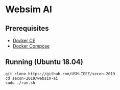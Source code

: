 # Websim AI

## Prerequisites
* [Docker CE](https://docs.docker.com/install/linux/docker-ce/ubuntu/)
* [Docker Compose](https://docs.docker.com/compose/install/#install-compose)

## Running (Ubuntu 18.04)
```
git clone https://github.com/USM-IEEE/secon-2019
cd secon-2019/websim-ai
sudo ./run.sh
```
